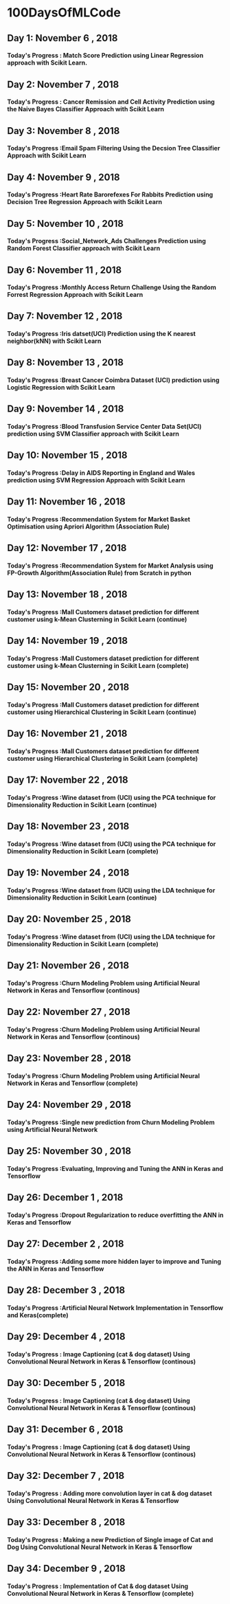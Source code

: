 # 100DaysOfMLCode
## Day 1: November 6 , 2018
#### Today's Progress : Match Score Prediction using Linear Regression approach with Scikit Learn.

## Day 2: November 7 , 2018
#### Today's Progress : Cancer Remission and Cell Activity Prediction using the Naive Bayes Classifier Approach with Scikit Learn

## Day 3: November 8 , 2018
#### Today's Progress :Email Spam Filtering Using the Decsion Tree Classifier Approach with Scikit Learn

## Day 4: November 9 , 2018
#### Today's Progress :Heart Rate Barorefexes For Rabbits Prediction using Decision Tree Regression Approach with Scikit Learn

## Day 5: November 10 , 2018
#### Today's Progress :Social_Network_Ads Challenges Prediction using Random Forest Classifier approach with Scikit Learn

## Day 6: November 11 , 2018
#### Today's Progress :Monthly Access Return Challenge Using the Random Forrest Regression Approach with Scikit Learn

## Day 7: November 12 , 2018
#### Today's Progress :Iris datset(UCI) Prediction using the K nearest neighbor(kNN) with Scikit Learn

## Day 8: November 13 , 2018
#### Today's Progress :Breast Cancer Coimbra Dataset (UCI) prediction using Logistic Regression with Scikit Learn

## Day 9: November 14 , 2018
#### Today's Progress :Blood Transfusion Service Center Data Set(UCI) prediction using SVM Classifier approach with Scikit Learn

## Day 10: November 15 , 2018
#### Today's Progress :Delay in AIDS Reporting in England and Wales prediction using SVM Regression Approach with Scikit Learn

## Day 11: November 16 , 2018
#### Today's Progress :Recommendation System for Market Basket Optimisation using Apriori Algorithm (Association Rule)

## Day 12: November 17 , 2018
#### Today's Progress :Recommendation System for Market Analysis using FP-Growth Algorithm(Association Rule) from Scratch in python

## Day 13: November 18 , 2018
#### Today's Progress :Mall Customers dataset prediction for different customer using k-Mean Clusterning in Scikit Learn (continue)

## Day 14: November 19 , 2018
#### Today's Progress :Mall Customers dataset prediction for different customer using k-Mean Clusterning in Scikit Learn (complete)

## Day 15: November 20 , 2018
#### Today's Progress :Mall Customers dataset prediction for different customer using Hierarchical Clustering in Scikit Learn (continue)

## Day 16: November 21 , 2018
#### Today's Progress :Mall Customers dataset prediction for different customer using Hierarchical Clustering in Scikit Learn (complete)

## Day 17: November 22 , 2018
#### Today's Progress :Wine dataset from (UCI) using the PCA technique for Dimensionality Reduction in Scikit Learn (continue)

## Day 18: November 23 , 2018
#### Today's Progress :Wine dataset from (UCI) using the PCA technique for Dimensionality Reduction in Scikit Learn (complete)

## Day 19: November 24 , 2018
#### Today's Progress :Wine dataset from (UCI) using the LDA technique for Dimensionality Reduction in Scikit Learn (continue)

## Day 20: November 25 , 2018
#### Today's Progress :Wine dataset from (UCI) using the LDA technique for Dimensionality Reduction in Scikit Learn (complete)

## Day 21: November 26 , 2018
#### Today's Progress :Churn Modeling Problem using Artificial Neural Network  in Keras and Tensorflow (continous)

## Day 22: November 27 , 2018
#### Today's Progress :Churn Modeling Problem using Artificial Neural Network  in Keras and Tensorflow (continous)

## Day 23: November 28 , 2018
#### Today's Progress :Churn Modeling Problem using Artificial Neural Network  in Keras and Tensorflow (complete)

## Day 24: November 29 , 2018
#### Today's Progress :Single new prediction from Churn Modeling Problem using Artificial Neural Network

## Day 25: November 30 , 2018
#### Today's Progress :Evaluating, Improving and Tuning the ANN in Keras and Tensorflow

## Day 26: December 1 , 2018
#### Today's Progress :Dropout Regularization to reduce overfitting the ANN in Keras and Tensorflow

## Day 27: December 2 , 2018
#### Today's Progress :Adding some more hidden layer to improve and Tuning the ANN in Keras and Tensorflow

## Day 28: December 3 , 2018
#### Today's Progress :Artificial Neural Network Implementation in Tensorflow and Keras(complete)

## Day 29: December 4 , 2018
#### Today's Progress : Image Captioning (cat & dog dataset) Using Convolutional Neural Network in Keras & Tensorflow (continous)

## Day 30: December 5 , 2018
#### Today's Progress : Image Captioning (cat & dog dataset) Using Convolutional Neural Network in Keras & Tensorflow (continous)

## Day 31: December 6 , 2018
#### Today's Progress : Image Captioning (cat & dog dataset) Using Convolutional Neural Network in Keras & Tensorflow (continous)

## Day 32: December 7 , 2018
#### Today's Progress : Adding more convolution layer in cat & dog dataset Using Convolutional Neural Network in Keras & Tensorflow

## Day 33: December 8 , 2018
#### Today's Progress : Making a new Prediction of Single image of Cat and Dog Using Convolutional Neural Network in Keras & Tensorflow

## Day 34: December 9 , 2018
#### Today's Progress : Implementation of Cat & dog dataset Using Convolutional Neural Network in Keras & Tensorflow (complete)
